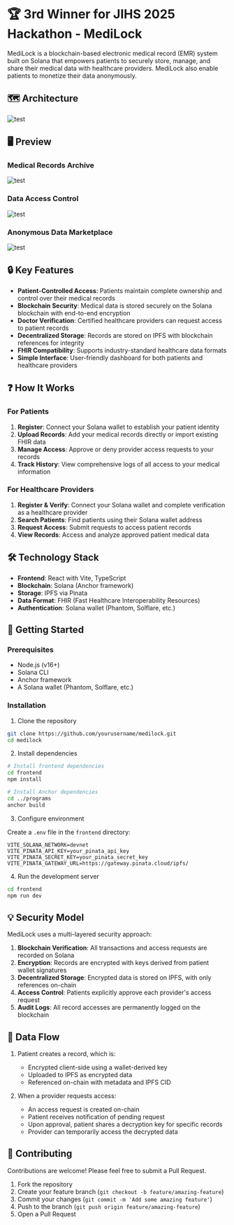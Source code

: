 # 🏆 3rd Winner for JIHS 2025 Hackathon - MediLock

MediLock is a blockchain-based electronic medical record (EMR) system built on Solana that empowers patients to securely store, manage, and share their medical data with healthcare providers. MediLock also enable patients to monetize their data anonymously. 

## 🗺️ Architecture
![test](docs/architecture.png)

## 🖥️ Preview
### Medical Records Archive
![test](docs/records.png)

### Data Access Control
![test](docs/access.png)

### Anonymous Data Marketplace
![test](docs/marketplace.png)


## 🔒 Key Features

- **Patient-Controlled Access**: Patients maintain complete ownership and control over their medical records
- **Blockchain Security**: Medical data is stored securely on the Solana blockchain with end-to-end encryption
- **Doctor Verification**: Certified healthcare providers can request access to patient records
- **Decentralized Storage**: Records are stored on IPFS with blockchain references for integrity
- **FHIR Compatibility**: Supports industry-standard healthcare data formats
- **Simple Interface**: User-friendly dashboard for both patients and healthcare providers

## ❓ How It Works

### For Patients

1. **Register**: Connect your Solana wallet to establish your patient identity
2. **Upload Records**: Add your medical records directly or import existing FHIR data
3. **Manage Access**: Approve or deny provider access requests to your records
4. **Track History**: View comprehensive logs of all access to your medical information

### For Healthcare Providers

1. **Register & Verify**: Connect your Solana wallet and complete verification as a healthcare provider
2. **Search Patients**: Find patients using their Solana wallet address
3. **Request Access**: Submit requests to access patient records
4. **View Records**: Access and analyze approved patient medical data

## 🛠️ Technology Stack

- **Frontend**: React with Vite, TypeScript
- **Blockchain**: Solana (Anchor framework)
- **Storage**: IPFS via Pinata
- **Data Format**: FHIR (Fast Healthcare Interoperability Resources)
- **Authentication**: Solana wallet (Phantom, Solflare, etc.)

## 🚀 Getting Started

### Prerequisites

- Node.js (v16+)
- Solana CLI
- Anchor framework
- A Solana wallet (Phantom, Solflare, etc.)

### Installation

1. Clone the repository

```bash
git clone https://github.com/yourusername/medilock.git
cd medilock
```

2. Install dependencies

```bash
# Install frontend dependencies
cd frontend
npm install

# Install Anchor dependencies
cd ../programs
anchor build
```

3. Configure environment

Create a `.env` file in the `frontend` directory:

```
VITE_SOLANA_NETWORK=devnet
VITE_PINATA_API_KEY=your_pinata_api_key
VITE_PINATA_SECRET_KEY=your_pinata_secret_key
VITE_PINATA_GATEWAY_URL=https://gateway.pinata.cloud/ipfs/
```

4. Run the development server

```bash
cd frontend
npm run dev
```

## 💡 Security Model

MediLock uses a multi-layered security approach:

1. **Blockchain Verification**: All transactions and access requests are recorded on Solana
2. **Encryption**: Records are encrypted with keys derived from patient wallet signatures
3. **Decentralized Storage**: Encrypted data is stored on IPFS, with only references on-chain
4. **Access Control**: Patients explicitly approve each provider's access request
5. **Audit Logs**: All record accesses are permanently logged on the blockchain

## 🔄 Data Flow

1. Patient creates a record, which is:
   - Encrypted client-side using a wallet-derived key
   - Uploaded to IPFS as encrypted data
   - Referenced on-chain with metadata and IPFS CID

2. When a provider requests access:
   - An access request is created on-chain
   - Patient receives notification of pending request
   - Upon approval, patient shares a decryption key for specific records
   - Provider can temporarily access the decrypted data

## 🤝 Contributing

Contributions are welcome! Please feel free to submit a Pull Request.

1. Fork the repository
2. Create your feature branch (`git checkout -b feature/amazing-feature`)
3. Commit your changes (`git commit -m 'Add some amazing feature'`)
4. Push to the branch (`git push origin feature/amazing-feature`)
5. Open a Pull Request
